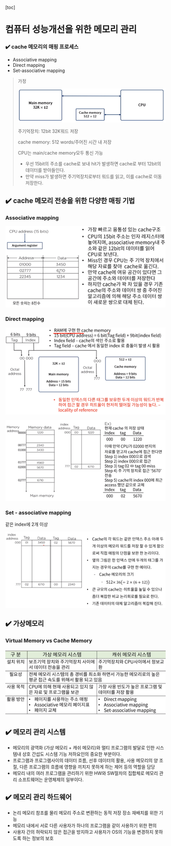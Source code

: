 [toc]

# 컴퓨터 성능개선을 위한 메모리 관리

### :heavy_check_mark: cache 메모리의 매핑 프로세스

- Associative mapping
- Direct mapping
- Set-associative mapping

> 가정
>
> ![image-20210323231239600](assets/image-20210323231239600.png)
>
> 주기억장치: 12bit 32K워드 저장
>
> cache memory: 512 words/주어진 시간 내 저장
>
> CPU는 main/cache memory모두 통신 가능
>
> - 우선 15bit의 주소를 cache로 보내 hit가 발생하면 cache로 부터 12bit의 데이터를 받아들인다.
> - 만약 miss가 발생하면 주기억장치로부터 워드를 읽고, 이를 cache로 이동 저장한다.





## :heavy_check_mark: cache 메모리 전송을 위한 다양한 매핑 기법

### Associative mapping

![image-20210323231434088](assets/image-20210323231434088.png)







### Direct mapping

![image-20210323231602319](assets/image-20210323231602319.png)

![image-20210323230541566](assets/image-20210323230541566.png)



### Set - associative mapping

같은 index에 2개 이상

![image-20210323230728618](assets/image-20210323230728618.png)



## :heavy_check_mark: 가상메모리

### Virtual Memory vs Cache Memory

![image-20210323230847536](assets/image-20210323230847536.png)





## :heavy_check_mark: 메모리 관리 시스템

- 메모리의 광역화  (가상 메모리 + 캐쉬 메모리)와 멀티 프로그램의 발달로 인한 시스템내 상호 간섭도 시스템 기능 저하요인의 중요한 부분이다.
- 프로그램과 프로그램사이의 데이터 흐름, 선후 데이터의 활용, 사용 메모리의 양 조절, 다른 프로그램의 흐름에 영향을 끼치지 못하게 하는 제어 등의 역할을 담당
- 메모리 내의 여러 프로그램을 관리하기 위한 HW와 SW절차의 집합체로 메모리 관리 소프트웨어는 운영체제의 일부이다.







## :heavy_check_mark: 메모리 관리 하드웨어

- 논리 메모리 참조를 물리 메모리 주소로 변환하는 동적 저장 장소 재배치를 위한 기능
- 메모리 내에서 서로 다른 사용자가 하나의 프로그램을 같이 사용하기 위한 편의
- 사용자 간의 허락되지 않은 접근을 방지하고 사용자가 OS의 기능을 변경하지 못하도록 하는 정보의 보호



